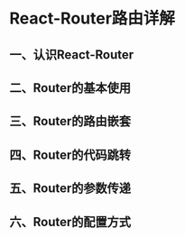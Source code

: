 # React-Router路由详解

## 一、认识React-Router

## 二、Router的基本使用

## 三、Router的路由嵌套

## 四、Router的代码跳转

## 五、Router的参数传递

## 六、Router的配置方式
